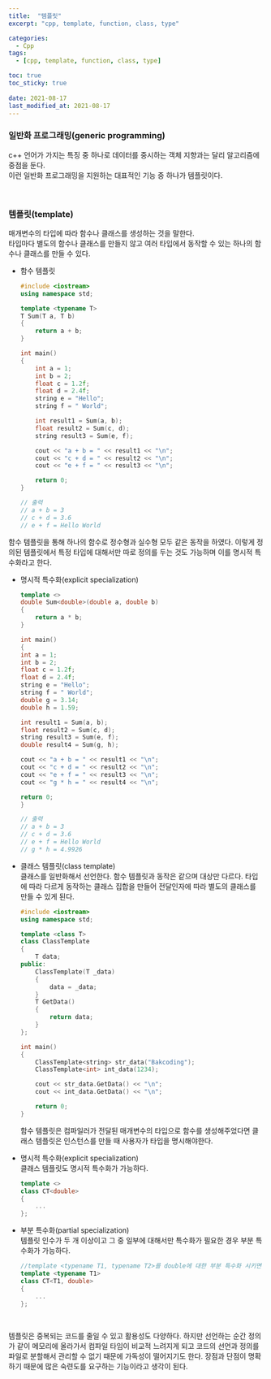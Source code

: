 ```yaml
---
title:  "템플릿"
excerpt: "cpp, template, function, class, type"

categories:
  - Cpp
tags:
  - [cpp, template, function, class, type]

toc: true
toc_sticky: true
 
date: 2021-08-17
last_modified_at: 2021-08-17
---  
```


### 일반화 프로그래밍(generic programming)
c++ 언어가 가지는 특징 중 하나로 데이터를 중시하는 객체 지향과는 달리 알고리즘에 중점을 둔다.  
이런 일반화 프로그래밍을 지원하는 대표적인 기능 중 하나가 템플릿이다.

<br/>

### 템플릿(template)
매개변수의 타입에 따라 함수나 클래스를 생성하는 것을 말한다.  
타입마다 별도의 함수나 클래스를 만들지 않고 여러 타입에서 동작할 수 있는 하나의 함수나 클래스를 만들 수 있다.

* 함수 템플릿
	```cpp
	#include <iostream>
	using namespace std;

	template <typename T>
	T Sum(T a, T b)
	{
		return a + b;
	}

	int main()
	{
		int a = 1;
		int b = 2;
		float c = 1.2f;
		float d = 2.4f;
		string e = "Hello";
		string f = " World";

		int result1 = Sum(a, b);
		float result2 = Sum(c, d);
		string result3 = Sum(e, f);

		cout << "a + b = " << result1 << "\n";
		cout << "c + d = " << result2 << "\n";
		cout << "e + f = " << result3 << "\n";

		return 0;
	}

	// 출력
	// a + b = 3
	// c + d = 3.6
	// e + f = Hello World
	```
함수 템플릿을 통해 하나의 함수로 정수형과 실수형 모두 같은 동작을 하였다. 이렇게 정의된 템플릿에서 특정 타입에 대해서만 따로 정의를 두는 것도 가능하며 이를 명시적 특수화라고 한다.  

* 명시적 특수화(explicit specialization)
	```cpp
	template <> 
	double Sum<double>(double a, double b)
	{
		return a * b;
	}

	int main()
	{
	int a = 1;
	int b = 2;
	float c = 1.2f;
	float d = 2.4f;
	string e = "Hello";
	string f = " World";
	double g = 3.14;
	double h = 1.59;

	int result1 = Sum(a, b);
	float result2 = Sum(c, d);
	string result3 = Sum(e, f);
	double result4 = Sum(g, h);

	cout << "a + b = " << result1 << "\n";
	cout << "c + d = " << result2 << "\n";
	cout << "e + f = " << result3 << "\n";
	cout << "g * h = " << result4 << "\n";

	return 0;
	}

	// 출력
	// a + b = 3
	// c + d = 3.6
	// e + f = Hello World
	// g * h = 4.9926
	```

* 클래스 템플릿(class template)  
	클래스를 일반화해서 선언한다. 함수 템플릿과 동작은 같으며 대상만 다르다. 타입에 따라 다르게 동작하는 클래스 집합을 만들어 전달인자에 따라 별도의 클래스를 만들 수 있게 된다.

	```cpp
	#include <iostream>
	using namespace std;

	template <class T>
	class ClassTemplate
	{
		T data;
	public:
		ClassTemplate(T _data)
		{
			data = _data;
		}
		T GetData()
		{
			return data;
		}
	};

	int main()
	{
		ClassTemplate<string> str_data("Bakcoding");
		ClassTemplate<int> int_data(1234);

		cout << str_data.GetData() << "\n";
		cout << int_data.GetData() << "\n";

		return 0;
	}
	```
	함수 템플릿은 컴파일러가 전달된 매개변수의 타입으로 함수를 생성해주었다면 클래스 템플릿은 인스턴스를 만들 때 사용자가 타입을 명시해야한다.  

	
	
* 명시적 특수화(explicit specialization)  
클래스 템플릿도 명시적 특수화가 가능하다.  

	```cpp
	template <>
	class CT<double>
	{
		...
	};

* 부분 특수화(partial specialization)  
템플릿 인수가 두 개 이상이고 그 중 일부에 대해서만 특수화가 필요한 경우 부분 특수화가 가능하다.

	```cpp
	//template <typename T1, typename T2>를 double에 대한 부분 특수화 시키면
	template <typename T1> 
	class CT<T1, double>
	{
		...
	};
	```

<br/>

템플릿은 중복되는 코드를 줄일 수 있고 활용성도 다양하다. 하지만 선언하는 순간 정의가 같이 메모리에 올라가서 컴파일 타임이 비교적 느려지게 되고 코드의 선언과 정의를 파일로 분할해서 관리할 수 없기 때문에 가독성이 떨어지기도 한다. 장점과 단점이 명확하기 때문에 많은 숙련도를 요구하는 기능이라고 생각이 된다.